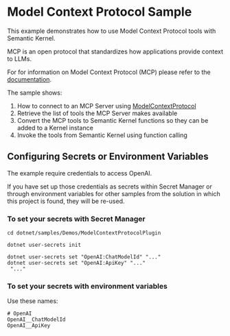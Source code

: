 # Model Context Protocol Sample

This example demonstrates how to use Model Context Protocol tools with Semantic Kernel.

MCP is an open protocol that standardizes how applications provide context to LLMs.

For for information on Model Context Protocol (MCP) please refer to the [documentation](https://modelcontextprotocol.io/introduction).

The sample shows:

1. How to connect to an MCP Server using [ModelContextProtocol](https://www.nuget.org/packages/ModelContextProtocol)
2. Retrieve the list of tools the MCP Server makes available
3. Convert the MCP tools to Semantic Kernel functions so they can be added to a Kernel instance
4. Invoke the tools from Semantic Kernel using function calling

## Configuring Secrets or Environment Variables

The example require credentials to access OpenAI.

If you have set up those credentials as secrets within Secret Manager or through environment variables for other samples from the solution in which this project is found, they will be re-used.

### To set your secrets with Secret Manager

```text
cd dotnet/samples/Demos/ModelContextProtocolPlugin

dotnet user-secrets init

dotnet user-secrets set "OpenAI:ChatModelId" "..."
dotnet user-secrets set "OpenAI:ApiKey" "..."
 "..."
```

### To set your secrets with environment variables

Use these names:

```text
# OpenAI
OpenAI__ChatModelId
OpenAI__ApiKey
```
